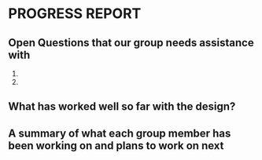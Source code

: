 # PROGRESS REPORT

## Open Questions that our group needs assistance with
1) 
2) 

## What has worked well so far with the design?

## A summary of what each group member has been working on and plans to work on next

